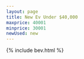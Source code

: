 ```yaml
---
layout: page
title: New Ev Under $40,000
maxprice: 40001
minprice: 30001
newUsed: new
---
```


{% include bev.html %}